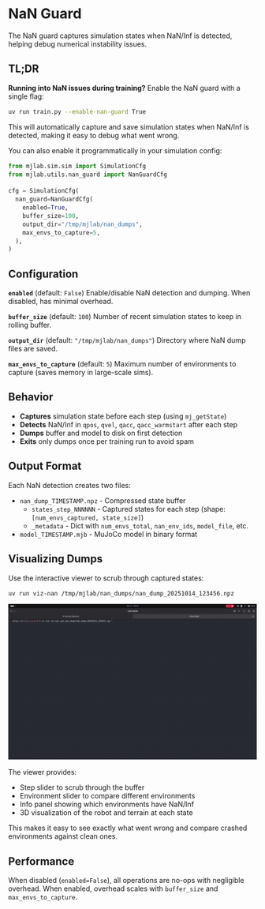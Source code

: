 # NaN Guard

The NaN guard captures simulation states when NaN/Inf is detected, helping debug
numerical instability issues.

## TL;DR

**Running into NaN issues during training?** Enable the NaN guard with a single flag:

```bash
uv run train.py --enable-nan-guard True
```

This will automatically capture and save simulation states when NaN/Inf is
detected, making it easy to debug what went wrong.

You can also enable it programmatically in your simulation config:

```python
from mjlab.sim.sim import SimulationCfg
from mjlab.utils.nan_guard import NanGuardCfg

cfg = SimulationCfg(
  nan_guard=NanGuardCfg(
    enabled=True,
    buffer_size=100,
    output_dir="/tmp/mjlab/nan_dumps",
    max_envs_to_capture=5,
  ),
)
```

## Configuration

**`enabled`** (default: `False`)
Enable/disable NaN detection and dumping. When disabled, has minimal overhead.

**`buffer_size`** (default: `100`)
Number of recent simulation states to keep in rolling buffer.

**`output_dir`** (default: `"/tmp/mjlab/nan_dumps"`)
Directory where NaN dump files are saved.

**`max_envs_to_capture`** (default: `5`)
Maximum number of environments to capture (saves memory in large-scale sims).

## Behavior

- **Captures** simulation state before each step (using `mj_getState`)
- **Detects** NaN/Inf in `qpos`, `qvel`, `qacc`, `qacc_warmstart` after each step
- **Dumps** buffer and model to disk on first detection
- **Exits** only dumps once per training run to avoid spam

## Output Format

Each NaN detection creates two files:
- `nan_dump_TIMESTAMP.npz` - Compressed state buffer
  - `states_step_NNNNNN` - Captured states for each step (shape:
    `[num_envs_captured, state_size]`)
  - `_metadata` - Dict with `num_envs_total`, `nan_env_ids`, `model_file`, etc.
- `model_TIMESTAMP.mjb` - MuJoCo model in binary format

## Visualizing Dumps

Use the interactive viewer to scrub through captured states:

```bash
uv run viz-nan /tmp/mjlab/nan_dumps/nan_dump_20251014_123456.npz
```

<p align="left">
  <img alt="NaN Debug Viewer" src="../static/nan_debug.gif" width="600"/>
</p>

The viewer provides:
- Step slider to scrub through the buffer
- Environment slider to compare different environments
- Info panel showing which environments have NaN/Inf
- 3D visualization of the robot and terrain at each state

This makes it easy to see exactly what went wrong and compare crashed
environments against clean ones.

## Performance

When disabled (`enabled=False`), all operations are no-ops with
negligible overhead. When enabled, overhead scales with `buffer_size` and
`max_envs_to_capture`.
